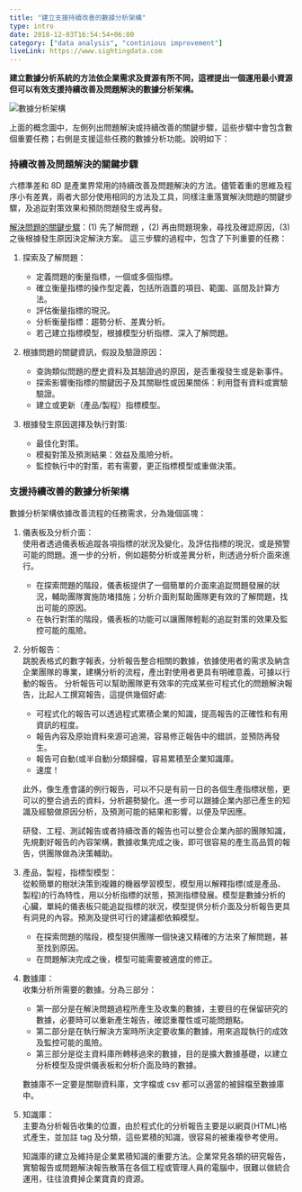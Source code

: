 ```yaml
---
title: "建立支援持續改善的數據分析架構"
type: intro
date: 2018-12-03T16:54:54+06:00
category: ["data analysis", "continious improvement"]
liveLink: https://www.sightingdata.com
---
```


**建立數據分析系統的方法依企業需求及資源有所不同，這裡提出一個運用最小資源但可以有效支援持續改善及問題解決的數據分析架構。**

![數據分析架構](/images/post/data_analysis_frame_CIP.png#width_65)

上面的概念圖中，左側列出問題解決或持續改善的關鍵步驟，這些步驟中會包含數個重要任務；右側是支援這些任務的數據分析功能。說明如下：

### 持續改善及問題解決的關鍵步驟

六標準差和 8D 是產業界常用的持續改善及問題解決的方法。儘管着重的思維及程序小有差異，兩者大部分使用相同的方法及工具，同樣注重落實解決問題的關鍵步驟，及追踨對策效果和預防問題發生或再發。

[解決問題的關鍵步驟](/post/problem-solving-key-steps)：(1) 先了解問題 ，(2) 再由問題現象，尋找及確認原因，(3) 之後根據發生原因決定解決方案。
這三步驟的過程中，包含了下列重要的任務：

1. 探索及了解問題：
    * 定義問題的衡量指標，一個或多個指標。
    * 確立衡量指標的操作型定義，包括所涵蓋的項目、範圍、區間及計算方法。
    * 評估衡量指標的現況。
    * 分析衡量指標：趨勢分析、差異分析。
    * 若己建立指標模型，根據模型分析指標、深入了解問題。

2. 根據問題的關鍵資訊，假設及驗證原因：
    * 查詢類似問題的歷史資料及其驗證過的原因，是否重複發生或是新事件。
    * 探索影響衡指標的關鍵因子及其關聯性或因果關係：利用暨有資料或實驗驗證。
    * 建立或更新（產品/製程）指標模型。

3. 根據發生原因選擇及執行對策:
    * 最佳化對策。
    * 模擬對策及預測結果：效益及風險分析。
    * 監控執行中的對策，若有需要，更正指標模型或重做決策。

### 支援持續改善的數據分析架構

數據分析架構依據改善流程的任務需求，分為幾個區塊：

1. 儀表板及分析介面：  
    使用者透過儀表板追蹤各項指標的狀況及變化，及評估指標的現況，或是預警可能的問題。進一步的分析，例如趨勢分析或差異分析，則透過分析介面來進行。  
    * 在探索問題的階段，儀表板提供了一個簡單的介面來追踨問題發展的狀況，輔助團隊實施防堵措施；分析介面則幫助團隊更有效的了解問題，找出可能的原因。  
    * 在執行對策的階段，儀表板的功能可以讓團隊輕鬆的追踨對策的效果及監控可能的風險。

2. 分析報告：    
    跳脫表格式的數字報表，分析報告整合相關的數據，依據使用者的需求及納含企業團隊的專業，建構分析的流程，產出對使用者更具有明確意義，可據以行動的報告。
    分析報告可以幫助團隊更有效率的完成某些可程式化的問題解決報告，比起人工撰寫報告，這提供幾個好處:
    * 可程式化的報告可以透過程式累積企業的知識，提高報告的正確性和有用資訊的程度。
    * 報告內容及原始資料來源可追溯，容易修正報告中的錯誤，並預防再發生。
    * 報告可自動(或半自動)分類歸檔，容易累積至企業知識庫。
    * 速度！
    
    此外，像生產會議的例行報告，可以不只是有前一日的各個生產指標狀態，更可以的整合過去的資料，分析趨勢變化。進一步可以跟據企業內部已產生的知識及經驗做原因分析，及預測可能的結果和影響，以便及早因應。
    
    研發、工程、測試報告或者持續改善的報告也可以整合企業內部的團隊知識，先規劃好報告的內容架構，數據收集完成之後，即可很容易的產生高品質的報告，供團隊做為決策輔助。

3. 產品，製程，指標型模型：  
    從較簡單的樹狀決策到複雜的機器學習模型，模型用以解釋指標(或是產品、製程)的行為特性，用以分析指標的狀態，預測指標發展。模型是數據分析的心臟，單純的儀表板只能追踨指標的狀況，模型提供分析介面及分析報告更具有洞見的內容。預測及提供可行的建議都依賴模型。
    * 在探索問題的階段，模型提供團隊一個快速又精確的方法來了解問題，甚至找到原因。
    * 在問題解決完成之後，模型可能需要被適度的修正。

4. 數據庫：  
    收集分析所需要的數據。分為三部分：  
    * 第一部分是在解決問題過程所產生及收集的數據，主要目的在保留研究的數據，必要時可以重新產生報告，確認重覆性或可能問題點。
    * 第二部分是在執行解決方案時所決定要收集的數據，用來追蹤執行的成效及監控可能的風險。
    * 第三部分是從主資料庫所轉移過來的數據，目的是擴大數據基礎，以建立分析模型及提供儀表板和分析介面及時的數據。  
    
    數據庫不一定要是關聯資料庫，文字檔或 csv 都可以適當的被歸檔至數據庫中。

5. 知識庫：  
    主要為分析報告收集的位置，由於程式化的分析報告主要是以網頁(HTML)格式產生，並加註 tag 及分類，這些累積的知識，很容易的被重複參考使用。  
    
    知識庫的建立及維持是企業累積知識的重要方法。企業常見各類的研究報告，實驗報告或問題解決報告散落在各個工程或管理人員的電腦中，很難以做統合運用，往往浪費掉企業寶貴的資源。